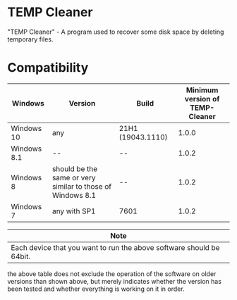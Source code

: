 # TEMP Cleaner
"TEMP Cleaner" - A program used to recover some disk space by deleting temporary files.

# Compatibility
Windows | Version | Build | Minimum version of TEMP-Cleaner
------------ | ------------- | ------------ | -------------
Windows 10 | any | 21H1 (19043.1110) | 1.0.0
Windows 8.1 | -- | -- | 1.0.2
Windows 8 | should be the same or very similar to those of Windows 8.1 | -- | 1.0.2
Windows 7 | any with SP1 | 7601 | 1.0.2

Note |
------------ |
Each device that you want to run the above software should be 64bit. |

the above table does not exclude the operation of the software on older versions than shown above, but merely indicates whether the version has been tested and whether everything is working on it in order.
